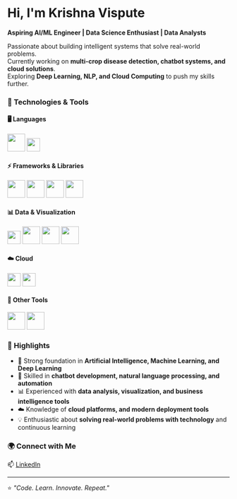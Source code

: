 #  Hi, I'm Krishna Vispute  

 **Aspiring AI/ML Engineer | Data Science Enthusiast | Data Analysts**  

 Passionate about building intelligent systems that solve real-world problems.  
 Currently working on **multi-crop disease detection, chatbot systems, and cloud solutions**.  
 Exploring **Deep Learning, NLP, and Cloud Computing** to push my skills further.  

### 🔧 Technologies & Tools  

#### 🖥️ Languages  
<p>
  <img src="https://cdn.jsdelivr.net/gh/devicons/devicon/icons/python/python-original.svg" width="40" height="40"/>
  <img src="https://img.shields.io/badge/SQL-336791?style=for-the-badge&logo=postgresql&logoColor=white" height="30"/>
</p>

#### ⚡ Frameworks & Libraries  
<p>
  <img src="https://cdn.jsdelivr.net/gh/devicons/devicon/icons/tensorflow/tensorflow-original.svg" width="40" height="40"/>
  <img src="https://keras.io/img/logo.png" width="40" height="40"/>
  <img src="https://cdn.jsdelivr.net/gh/devicons/devicon/icons/pytorch/pytorch-original.svg" width="40" height="40"/>
  <img src="https://cdn.jsdelivr.net/gh/devicons/devicon/icons/scikitlearn/scikitlearn-original.svg" width="40" height="40"/>
</p>

#### 📊 Data & Visualization  
<p>
  <img src="https://img.shields.io/badge/Power%20BI-F2C811?style=for-the-badge&logo=powerbi&logoColor=black" height="30"/>
  <img src="https://cdn.jsdelivr.net/gh/devicons/devicon/icons/pandas/pandas-original.svg" width="40" height="40"/>
  <img src="https://cdn.jsdelivr.net/gh/devicons/devicon/icons/numpy/numpy-original.svg" width="40" height="40"/>
  <img src="https://cdn.jsdelivr.net/gh/devicons/devicon/icons/opencv/opencv-original.svg" width="40" height="40"/>
</p>

#### ☁️ Cloud  
<p>
  <img src="https://img.shields.io/badge/Oracle%20Cloud-F80000?style=for-the-badge&logo=oracle&logoColor=white" height="30"/>
  <img src="https://img.shields.io/badge/AWS-232F3E?style=for-the-badge&logo=amazon-aws&logoColor=white" height="30"/>
</p>

#### 🔨 Other Tools  
<p>
  <img src="https://cdn.jsdelivr.net/gh/devicons/devicon/icons/docker/docker-original.svg" width="40" height="40"/>
  <img src="https://cdn.jsdelivr.net/gh/devicons/devicon/icons/git/git-original.svg" width="40" height="40"/>
</p>


### 📌 Highlights
- 🌱 Strong foundation in **Artificial Intelligence, Machine Learning, and Deep Learning**  
- 🤖 Skilled in **chatbot development, natural language processing, and automation**  
- 📊 Experienced with **data analysis, visualization, and business intelligence tools**  
- ☁️ Knowledge of **cloud platforms, and modern deployment tools**  
- 💡 Enthusiastic about **solving real-world problems with technology** and continuous learning  
 

### 🌍 Connect with Me
📫 [LinkedIn](https://www.linkedin.com/in/krishna-vispute-484555257/)  

---
⭐️ *"Code. Learn. Innovate. Repeat."*

